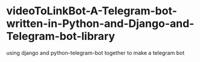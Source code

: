 # videoToLinkBot-A-Telegram-bot-written-in-Python-and-Django-and-Telegram-bot-library
using django and python-telegram-bot together to make a telegram bot

